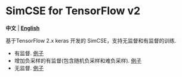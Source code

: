 # SimCSE for TensorFlow v2
**中文** | [**English**](https://github.com/jifei/simcse-tf2)

基于TensorFlow 2.x keras 开发的 SimCSE，支持无监督和有监督的训练.
- 有监督. [例子](https://github.com/jifei/simcse-tf2/blob/master/examples/supervised_train.py)
- 增加负采样的有监督(包含随机负采样和难负采样). [例子](https://github.com/jifei/simcse-tf2/blob/master/examples/supervised_neg_train.py)
- 无监督. [例子](https://github.com/jifei/simcse-tf2/blob/master/examples/unsupervised_train.py)
